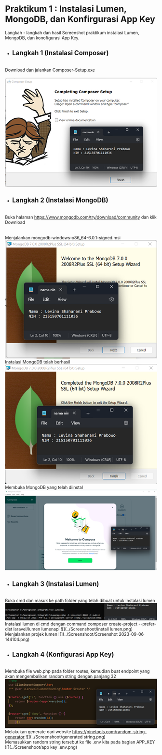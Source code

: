 # Praktikum 1 : Instalasi Lumen, MongoDB, dan Konfirgurasi App Key

Langkah - langkah dan hasil Screenshot praktikum instalasi Lumen, MongoDB, dan konofigurasi App Key.

* ## Langkah 1 (Instalasi Composer)
</br>Download dan jalankan Composer-Setup.exe <br /><br />
![Screenshot Instalasi Composer](../Screenshoot/1.png)

* ## Langkah 2 (Instalasi MongoDB)
</br>Buka halaman https://www.mongodb.com/try/download/community dan klik Download <br /><br />
</br>Menjalankan mongodb-windows-x86_64-6.0.1-signed.msi
![Screenshot Instalasi MongoDB](../Screenshoot/2.png)
</br>Instalasi MongoDB telah berhasil
![Screenshot Instalasi MongoDB](../Screenshoot/2i.png)
</br>Membuka MongoDB yang telah diinstal
![Tampilan Aplikasi MongoDB Compass](../Screenshoot/mongodb.png)

* ## Langkah 3 (Instalasi Lumen)
</br>Buka cmd dan masuk ke path folder yang telah dibuat untuk instalasi lumen
![](../Screenshoot/3f.png)
</br>Instalasi lumen di cmd dengan command composer create-project --prefer-dist laravel/lumen lumenapi
![](../Screenshoot/install lumen.png)
</br>Menjalankan projek lumen
![](../Screenshoot/Screenshot 2023-09-06 144104.png)

* ## Langkah 4 (Konfigurasi App Key)
</br>Membuka file web.php pada folder routes, kemudian buat endpoint yang akan mengembalikan random string dengan
panjang 32
![](../Screenshoot/web.php.png)
</br>Melakukan generate dari website https://pinetools.com/random-string-generator
![](../Screenshoot/generated string.png)
</br>Memasukkan random string tersebut ke file .env kita pada bagian
APP_KEY
![](../Screenshoot/app key .env.png)






